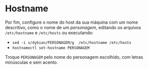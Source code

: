 # Hostname

Por fim, configure o nome do host da sua máquina com um nome descritivo, como o nome de um *personagem*, editando os arquivos `/etc/hostname` e `/etc/hosts` ou executando:

- `sed -i s/dybian/PERSONAGEM/g  /etc/hostname /etc/hosts`
- `hostnamectl set-hostname PERSONAGEM`

Troque `PERSONAGEM` pelo nome do personagem escolhido, com letras minúsculas e sem acento.
